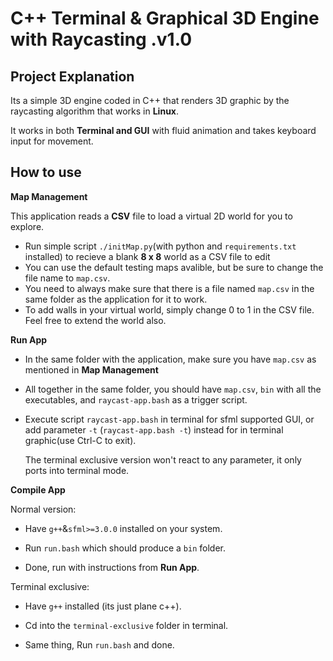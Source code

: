 # C++ Terminal & Graphical 3D Engine with Raycasting  .v1.0

## Project Explanation

Its a simple 3D engine coded in C++ that renders 3D graphic by the raycasting algorithm that works in **Linux**.

It works in both **Terminal and GUI** with fluid animation and takes keyboard input for movement.

## How to use

**Map Management**

This application reads a **CSV** file to load a virtual 2D world for you to explore.

- Run simple script `./initMap.py`(with python and `requirements.txt` installed) to recieve a blank **8 x 8** world as a CSV file to edit
- You can use the default testing maps avalible, but be sure to change the file name to `map.csv`.
- You need to always make sure that there is a file named `map.csv` in the same folder as the application for it to work.
- To add walls in your virtual world, simply change 0 to 1 in the CSV file. Feel free to extend the world also.

**Run App** 

- In the same folder with the application, make sure you have `map.csv` as mentioned in **Map Management**
- All together in the same folder, you should have `map.csv`, `bin` with all the executables, and `raycast-app.bash` as a trigger script.
- Execute script `raycast-app.bash`  in terminal for sfml supported GUI, or add parameter `-t` (`raycast-app.bash -t`)  instead for in terminal graphic(use Ctrl-C to exit).
  
  The terminal exclusive version won't react to any parameter, it only ports into  terminal mode.

**Compile App**

Normal version:

- Have `g++`&`sfml>=3.0.0` installed on your system.

- Run `run.bash` which should produce a `bin` folder.

- Done, run with instructions from **Run App**.

Terminal exclusive:

- Have `g++` installed (its just plane c++).

- Cd into the `terminal-exclusive` folder in terminal.

- Same thing, Run `run.bash` and done.
